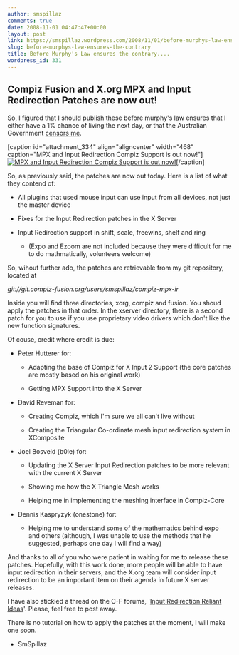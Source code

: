 ```yaml
---
author: smspillaz
comments: true
date: 2008-11-01 04:47:47+00:00
layout: post
link: https://smspillaz.wordpress.com/2008/11/01/before-murphys-law-ensures-the-contrary/
slug: before-murphys-law-ensures-the-contrary
title: Before Murphy's Law ensures the contrary....
wordpress_id: 331
---
```


## Compiz Fusion and X.org MPX and Input Redirection Patches are now out!


So, I figured that I should publish these before murphy's law ensures that I either have a 1% chance of living the next day, or that the Australian Government [censors me](http://nocleanfeed.com/).

[caption id="attachment_334" align="aligncenter" width="468" caption="MPX and Input Redirection Compiz Support is out now!"][![MPX and Input Redirection Compiz Support is out now!](http://smspillaz.files.wordpress.com/2008/11/mpxircomingsoon.png)](http://smspillaz.files.wordpress.com/2008/11/mpxircomingsoon.png)[/caption]

So, as previously said, the patches are now out today. Here is a list of what they contend of:



	
  * All plugins that used mouse input can use input from all devices, not just the master device

	
  * Fixes for the Input Redirection patches in the X Server

	
  * Input Redirection support in shift, scale, freewins, shelf and ring

	
    * (Expo and Ezoom are not included because they were difficult for me to do mathmatically, volunteers welcome)





So, wihout further ado, the patches are retrievable from my git repository, located at

_git://git.compiz-fusion.org/users/smspillaz/compiz-mpx-ir_

Inside you will find three directories, xorg, compiz and fusion. You shoud apply the patches in that order. In the xserver directory, there is a second patch for you to use if you use proprietary video drivers which don't like the new function signatures.

Of couse, credit where credit is due:



	
  * Peter Hutterer for:

	
    * Adapting the base of Compiz for X Input 2 Support (the core patches are mostly based on his original work)

	
    * Getting MPX Support into the X Server




	
  * David Reveman for:

	
    * Creating Compiz, which I'm sure we all can't live without

	
    * Creating the Triangular Co-ordinate mesh input redirection system in XComposite




	
  * Joel Bosveld (b0le) for:

	
    * Updating the X Server Input Redirection patches to be more relevant with the current X Server

	
    * Showing me how the X Triangle Mesh works

	
    * Helping me in implementing the meshing interface in Compiz-Core




	
  * Dennis Kaspryzyk (onestone) for:

	
    * Helping me to understand some of the mathematics behind expo and others (although, I was unable to use the methods that he suggested, perhaps one day I will find a way)





And thanks to all of you who were patient in waiting for me to release these patches. Hopefully, with this work done, more people will be able to have input redirection in their servers, and the X.org team will consider input redirection to be an important item on their agenda in future X server releases.

I have also stickied a thread on the C-F forums, '[Input Redirection Reliant Ideas](http://forum.compiz-fusion.org/showthread.php?t=10087)'. Please, feel free to post away.

There is no tutorial on how to apply the patches at the moment, I will make one soon.

- SmSpillaz
